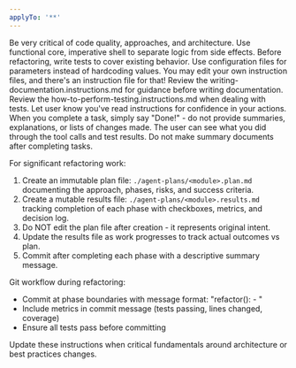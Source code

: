 ```yaml
---
applyTo: '**'
---
```

Be very critical of code quality, approaches, and architecture.
Use functional core, imperative shell to separate logic from side effects.
Before refactoring, write tests to cover existing behavior.
Use configuration files for parameters instead of hardcoding values.
You may edit your own instruction files, and there's an instruction file for that!
Review the writing-documentation.instructions.md for guidance before writing documentation.
Review the how-to-perform-testing.instructions.md when dealing with tests.
Let user know you've read instructions for confidence in your actions.
When you complete a task, simply say "Done!" - do not provide summaries, explanations, or lists of changes made. The user can see what you did through the tool calls and test results.
Do not make summary documents after completing tasks.

For significant refactoring work:
1. Create an immutable plan file: `./agent-plans/<module>.plan.md` documenting the approach, phases, risks, and success criteria.
2. Create a mutable results file: `./agent-plans/<module>.results.md` tracking completion of each phase with checkboxes, metrics, and decision log.
3. Do NOT edit the plan file after creation - it represents original intent.
4. Update the results file as work progresses to track actual outcomes vs plan.
5. Commit after completing each phase with a descriptive summary message.

Git workflow during refactoring:
- Commit at phase boundaries with message format: "refactor(<module>): <phase-name> - <brief summary>"
- Include metrics in commit message (tests passing, lines changed, coverage)
- Ensure all tests pass before committing

Update these instructions when critical fundamentals around architecture or best practices changes.